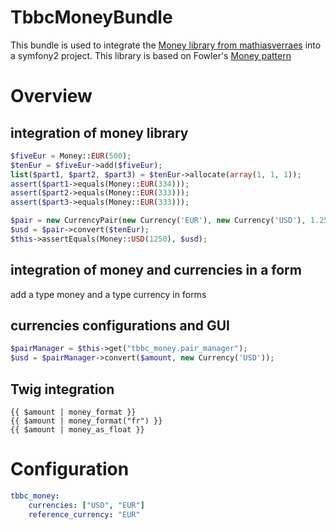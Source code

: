 TbbcMoneyBundle
===============

This bundle is used to integrate the [Money library from mathiasverraes](https://github.com/mathiasverraes/money) into
a symfony2 project.
This library is based on Fowler's [Money pattern](http://blog.verraes.net/2011/04/fowler-money-pattern-in-php/)


# Overview

## integration of money library

```php
$fiveEur = Money::EUR(500);
$tenEur = $fiveEur->add($fiveEur);
list($part1, $part2, $part3) = $tenEur->allocate(array(1, 1, 1));
assert($part1->equals(Money::EUR(334)));
assert($part2->equals(Money::EUR(333)));
assert($part3->equals(Money::EUR(333)));

$pair = new CurrencyPair(new Currency('EUR'), new Currency('USD'), 1.2500);
$usd = $pair->convert($tenEur);
$this->assertEquals(Money::USD(1250), $usd);
```

## integration of money and currencies in a form

add a type money and a type currency in forms

## currencies configurations and GUI

```php
$pairManager = $this->get("tbbc_money.pair_manager");
$usd = $pairManager->convert($amount, new Currency('USD'));
```


## Twig integration

```twig
{{ $amount | money_format }}
{{ $amount | money_format("fr") }}
{{ $amount | money_as_float }}
```

# Configuration

```yaml
tbbc_money:
    currencies: ["USD", "EUR"]
    reference_currency: "EUR"
```

